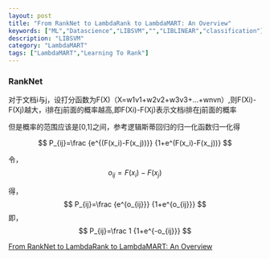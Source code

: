```yaml
---
layout: post
title: "From RankNet to LambdaRank to LambdaMART: An Overview"
keywords: ["ML","Datascience","LIBSVM","","LIBLINEAR","classification"]
description: "LIBSVM"
category: "LambdaMART"
tags: ["LambdaMART","Learning To Rank"]
---
```


### RankNet   

对于文档i与j，设打分函数为F(X)（X=w1v1+w2v2+w3v3+...+wnvn）,则F(Xi)-F(Xj)越大，i排在j前面的概率越高,即F(Xi)-F(Xj)表示文档i排在j前面的概率

但是概率的范围应该是[0,1]之间，参考逻辑斯蒂回归的归一化函数归一化得

$$    
P_{ij}=\frac {e^{(F(x_i)-F(x_j))}}  {1+e^(F(x_i)-F(x_j))}  
$$

令，
$$   
o_{ij} =F(x_i)-F(x_j)
$$

得，
$$   
P_{ij}=\frac {e^{o_{ij}}}  {1+e^{o_{ij}}}
$$
即，
$$   
P_{ij}=\frac 1 {1+e^{-o_{ij}}} 
$$


[From RankNet to LambdaRank to
LambdaMART: An Overview](http://research.microsoft.com/en-us/um/people/cburges/tech_reports/MSR-TR-2010-82.pdf)
